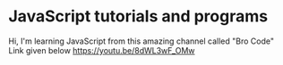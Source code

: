 
 # JavaScript tutorials and programs
  Hi, I'm learning JavaScript from this amazing channel called "Bro Code"
 Link given below
 https://youtu.be/8dWL3wF_OMw
